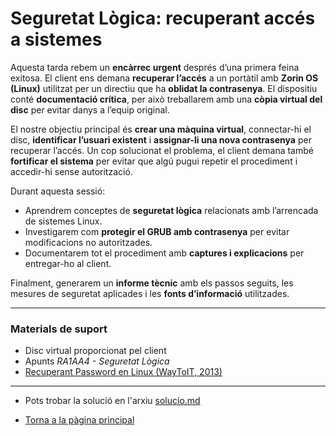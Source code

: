 # Seguretat Lògica: recuperant accés a sistemes

Aquesta tarda rebem un **encàrrec urgent** després d’una primera feina exitosa. El client ens demana **recuperar l’accés** a un portàtil amb **Zorin OS (Linux)** utilitzat per un directiu que ha **oblidat la contrasenya**. El dispositiu conté **documentació crítica**, per això treballarem amb una **còpia virtual del disc** per evitar danys a l’equip original.

El nostre objectiu principal és **crear una màquina virtual**, connectar-hi el disc, **identificar l’usuari existent** i **assignar-li una nova contrasenya** per recuperar l’accés. Un cop solucionat el problema, el client demana també **fortificar el sistema** per evitar que algú pugui repetir el procediment i accedir-hi sense autorització.

Durant aquesta sessió:
- Aprendrem conceptes de **seguretat lògica** relacionats amb l’arrencada de sistemes Linux.  
- Investigarem com **protegir el GRUB amb contrasenya** per evitar modificacions no autoritzades.  
- Documentarem tot el procediment amb **captures i explicacions** per entregar-ho al client.

Finalment, generarem un **informe tècnic** amb els passos seguits, les mesures de seguretat aplicades i les **fonts d’informació** utilitzades.

---

### Materials de suport
- Disc virtual proporcionat pel client  
- Apunts *RA1AA4 - Seguretat Lògica*  
- [Recuperant Password en Linux (WayToIT, 2013)](https://waytoit.wordpress.com/2013/06/06/recuperando-password-en-ubuntu/)

---

- Pots trobar la solució en l'arxiu [solucio.md](/tasca_03/solucio.md)

- [Torna a la pàgina principal](../)




